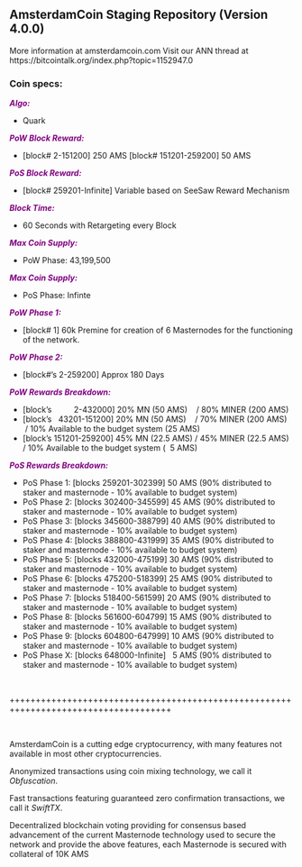 <h2><strong>AmsterdamCoin Staging Repository (Version 4.0.0)</strong></h2>
<p>More information at amsterdamcoin.com Visit our ANN thread at https://bitcointalk.org/index.php?topic=1152947.0</p>
<h3><strong>Coin specs:</strong></h3>
<p><strong><span style="color: #800080;"><em>Algo:</em></span></strong></p>
<ul>
<li>Quark</li>
</ul>
<p><strong><span style="color: #800080;"><em>PoW Block Reward:</em></span></strong></p>
<ul>
<li>[block# 2-151200] 250 AMS [block# 151201-259200] 50 AMS</li>
</ul>
<p><strong><span style="color: #800080;"><em>PoS Block Reward:</em></span></strong></p>
<ul>
<li>[block# 259201-Infinite] Variable based on SeeSaw Reward Mechanism</li>
</ul>
<p><strong><span style="color: #800080;"><em>Block Time:</em></span></strong></p>
<ul>
<li>60 Seconds with Retargeting every Block</li>
</ul>
<p><strong><span style="color: #800080;"><em>Max Coin Supply:</em></span></strong></p>
<ul>
<li>PoW Phase: 43,199,500</li>
</ul>
<p><strong><span style="color: #800080;"><em>Max Coin Supply:</em></span></strong></p>
<ul>
<li>PoS Phase: Infinte</li>
</ul>
<p><strong><span style="color: #800080;"><em>PoW Phase 1:</em></span></strong></p>
<ul>
<li>[block# 1] 60k Premine for creation of 6 Masternodes for the functioning of the network.</li>
</ul>
<p><strong><span style="color: #800080;"><em>PoW Phase 2:</em></span></strong></p>
<ul>
<li>[block#&rsquo;s 2-259200] Approx 180 Days</li>
</ul>
<p><strong><span style="color: #800080;"><em>PoW Rewards Breakdown:</em></span></strong></p>
<ul>
<li>[block&rsquo;s &nbsp; &nbsp; &nbsp; &nbsp; &nbsp;2-432000] 20% MN (50 AMS) &nbsp; &nbsp;/ 80% MINER (200 AMS)</li>
<li>[block&rsquo;s &nbsp; 43201-151200] 20% MN (50 AMS) &nbsp; &nbsp;/ 70% MINER (200 AMS) &nbsp;/ 10% Available to the budget system (25 AMS)</li>
<li>[block&rsquo;s 151201-259200] 45% MN (22.5 AMS) / 45% MINER (22.5 AMS) / 10% Available to the budget system ( &nbsp;5 AMS)</li>
</ul>
<p><strong><span style="color: #800080;"><em>PoS Rewards Breakdown:</em></span></strong></p>
<ul>
<li>PoS Phase 1: [blocks 259201-302399] 50 AMS (90% distributed to staker and masternode - 10% available to budget system)</li>
<li>PoS Phase 2: [blocks 302400-345599] 45 AMS (90% distributed to staker and masternode - 10% available to budget system)</li>
<li>PoS Phase 3: [blocks 345600-388799] 40 AMS (90% distributed to staker and masternode - 10% available to budget system)</li>
<li>PoS Phase 4: [blocks 388800-431999] 35 AMS (90% distributed to staker and masternode - 10% available to budget system)</li>
<li>PoS Phase 5: [blocks 432000-475199] 30 AMS (90% distributed to staker and masternode - 10% available to budget system)</li>
<li>PoS Phase 6: [blocks 475200-518399] 25 AMS (90% distributed to staker and masternode - 10% available to budget system)</li>
<li>PoS Phase 7: [blocks 518400-561599] 20 AMS (90% distributed to staker and masternode - 10% available to budget system)</li>
<li>PoS Phase 8: [blocks 561600-604799] 15 AMS (90% distributed to staker and masternode - 10% available to budget system)</li>
<li>PoS Phase 9: [blocks 604800-647999] 10 AMS (90% distributed to staker and masternode - 10% available to budget system)</li>
<li>PoS Phase X: [blocks 648000-Infinite] &nbsp; 5 AMS (90% distributed to staker and masternode - 10% available to budget system)</li>
</ul>
<p>&nbsp;</p>
<p>+++++++++++++++++++++++++++++++++++++++++++++++++++++++++++++++++++++++++++++++++++++</p>
<p>&nbsp;</p>
<p>AmsterdamCoin is a cutting edge cryptocurrency, with many features not available in most other cryptocurrencies.</p>
<p>Anonymized transactions using coin mixing technology, we call it <em>Obfuscation</em>.</p>
<p>Fast transactions featuring guaranteed zero confirmation transactions, we call it <em>SwiftTX</em>.</p>
<p>Decentralized blockchain voting providing for consensus based advancement of the current Masternode technology used to secure the network and provide the above features, each Masternode is secured with collateral of 10K AMS</p>
